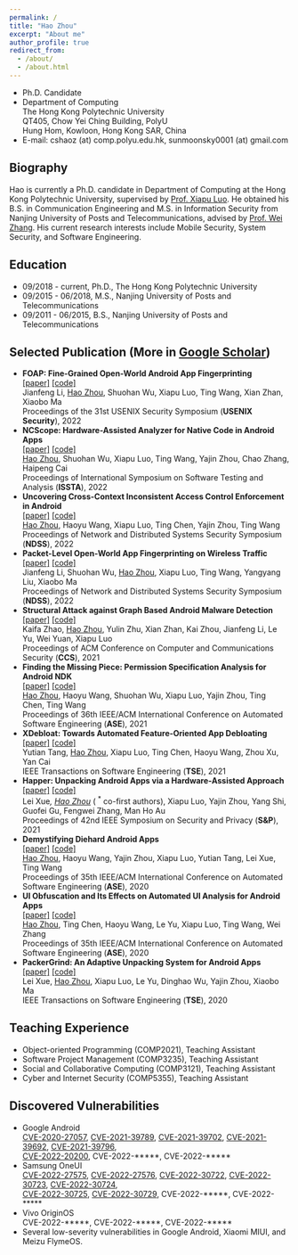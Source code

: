 ```yaml
---
permalink: /
title: "Hao Zhou"
excerpt: "About me"
author_profile: true
redirect_from: 
  - /about/
  - /about.html
---
```


- Ph.D. Candidate
- Department of Computing  
  The Hong Kong Polytechnic University  
  QT405, Chow Yei Ching Building, PolyU  
  Hung Hom, Kowloon, Hong Kong SAR, China
- E-mail: cshaoz (at) comp.polyu.edu.hk, sunmoonsky0001 (at) gmail.com

## Biography
Hao is currently a Ph.D. candidate in Department of Computing at the Hong Kong Polytechnic University, supervised by [Prof. Xiapu Luo](http://www4.comp.polyu.edu.hk/~csxluo/). He obtained his B.S. in Communication Engineering and M.S. in Information Security from Nanjing University of Posts and Telecommunications, advised by [Prof. Wei Zhang](https://yjs.njupt.edu.cn/dsgl/nocontrol/college/dsfcxq.htm?dsJbxxId=9B9D05C52A492DCFE050007F01006EFE). His current research interests include Mobile Security, System Security, and Software Engineering.

## Education
- 09/2018 - current, Ph.D., The Hong Kong Polytechnic University
- 09/2015 - 06/2018, M.S., Nanjing University of Posts and Telecommunications
- 09/2011 - 06/2015, B.S., Nanjing University of Posts and Telecommunications

## Selected Publication (More in [Google Scholar](https://scholar.google.com/citations?user=o7__60kAAAAJ))
- **FOAP: Fine-Grained Open-World Android App Fingerprinting**  
  [[paper]](/files/FOAP.pdf) 
  [[code]](https://github.com/jflixjtu/FOAP)  
  Jianfeng Li, <u>Hao Zhou</u>, Shuohan Wu, Xiapu Luo, Ting Wang, Xian Zhan, Xiaobo Ma  
  Proceedings of the 31st USENIX Security Symposium (**USENIX Security**), 2022
- **NCScope: Hardware-Assisted Analyzer for Native Code in Android Apps**  
  [[paper]](/files/NCScope.pdf) 
  [[code]](https://github.com/moonZHH/NCScope)  
  <u>Hao Zhou</u>, Shuohan Wu, Xiapu Luo, Ting Wang, Yajin Zhou, Chao Zhang, Haipeng Cai  
  Proceedings of International Symposium on Software Testing and Analysis (**ISSTA**), 2022
- **Uncovering Cross-Context Inconsistent Access Control Enforcement in Android**  
  [[paper]](/files/IAceFinder.pdf) 
  [[code]](https://github.com/moonZHH/IAceFinder)  
  <u>Hao Zhou</u>, Haoyu Wang, Xiapu Luo, Ting Chen, Yajin Zhou, Ting Wang  
  Proceedings of Network and Distributed Systems Security Symposium (**NDSS**), 2022
- **Packet-Level Open-World App Fingerprinting on Wireless Traffic**  
  [[paper]](/files/PacketPrint.pdf) 
  [[code]](https://github.com/jflixjtu/PacketPrint)  
  Jianfeng Li, Shuohan Wu, <u>Hao Zhou</u>, Xiapu Luo, Ting Wang, Yangyang Liu, Xiaobo Ma  
  Proceedings of Network and Distributed Systems Security Symposium (**NDSS**), 2022
- **Structural Attack against Graph Based Android Malware Detection**  
  [[paper]](/files/HRAT.pdf) 
  [[code]](https://sites.google.com/view/hrat)  
  Kaifa Zhao, <u>Hao Zhou</u>, Yulin Zhu, Xian Zhan, Kai Zhou, Jianfeng Li, Le Yu, Wei Yuan, Xiapu Luo  
  Proceedings of ACM Conference on Computer and Communications Security (**CCS**), 2021
- **Finding the Missing Piece: Permission Specification Analysis for Android NDK**  
  [[paper]](/files/PSGen.pdf) 
  [[code]](https://github.com/moonZHH/PSGen)  
  <u>Hao Zhou</u>, Haoyu Wang, Shuohan Wu, Xiapu Luo, Yajin Zhou, Ting Chen, Ting Wang  
  Proceedings of 36th IEEE/ACM International Conference on Automated Software Engineering (**ASE**), 2021
- **XDebloat: Towards Automated Feature-Oriented App Debloating**  
  [[paper]](/files/XDebloat.pdf) 
  [[code]](https://sites.google.com/view/xdebloat)  
  Yutian Tang, <u>Hao Zhou</u>, Xiapu Luo, Ting Chen, Haoyu Wang, Zhou Xu, Yan Cai  
  IEEE Transactions on Software Engineering (**TSE**), 2021
- **Happer: Unpacking Android Apps via a Hardware-Assisted Approach**  
  [[paper]](/files/Happer.pdf) 
  [[code]](https://github.com/rewhy/happer)  
  Lei Xue<sup>*</sup>, <u>Hao Zhou</u><sup>*</sup> ( <sup>*</sup> co-first authors), Xiapu Luo, Yajin Zhou, Yang Shi, Guofei Gu, Fengwei Zhang, Man Ho Au  
  Proceedings of 42nd IEEE Symposium on Security and Privacy (**S&P**), 2021
- **Demystifying Diehard Android Apps**  
  [[paper]](/files/DiehardDetector.pdf) 
  [[code]](https://github.com/moonZHH/DiehardDetector)  
  <u>Hao Zhou</u>, Haoyu Wang, Yajin Zhou, Xiapu Luo, Yutian Tang, Lei Xue, Ting Wang  
  Proceedings of 35th IEEE/ACM International Conference on Automated Software Engineering (**ASE**), 2020
- **UI Obfuscation and Its Effects on Automated UI Analysis for Android Apps**  
  [[paper]](/files/UIObfuscator.pdf) 
  [[code]](https://github.com/moonZHH/UIObfuscator)  
  <u>Hao Zhou</u>, Ting Chen, Haoyu Wang, Le Yu, Xiapu Luo, Ting Wang, Wei Zhang  
  Proceedings of 35th IEEE/ACM International Conference on Automated Software Engineering (**ASE**), 2020
- **PackerGrind: An Adaptive Unpacking System for Android Apps**  
  [[paper]](/files/PackerGrind.pdf) 
  [[code]](https://github.com/rewhy/adaptiveunpacker)  
  Lei Xue, <u>Hao Zhou</u>, Xiapu Luo, Le Yu, Dinghao Wu, Yajin Zhou, Xiaobo Ma  
  IEEE Transactions on Software Engineering (**TSE**), 2020

## Teaching Experience
- Object-oriented Programming (COMP2021), Teaching Assistant
- Software Project Management (COMP3235), Teaching Assistant
- Social and Collaborative Computing (COMP3121), Teaching Assistant
- Cyber and Internet Security (COMP5355), Teaching Assistant

## Discovered Vulnerabilities
- Google Android  
  [CVE-2020-27057](https://cve.mitre.org/cgi-bin/cvename.cgi?name=2020-27057), 
  [CVE-2021-39789](https://cve.mitre.org/cgi-bin/cvename.cgi?name=2021-39789), 
  [CVE-2021-39702](https://cve.mitre.org/cgi-bin/cvename.cgi?name=2021-39702), 
  [CVE-2021-39692](https://cve.mitre.org/cgi-bin/cvename.cgi?name=2021-39692), 
  [CVE-2021-39796](https://cve.mitre.org/cgi-bin/cvename.cgi?name=2021-39796),  
  [CVE-2022-20200](https://cve.mitre.org/cgi-bin/cvename.cgi?name=2022-20200), 
  CVE-2022-\*\*\*\*\*, 
  CVE-2022-\*\*\*\*\*
- Samsung OneUI  
  [CVE-2022-27575](https://cve.mitre.org/cgi-bin/cvename.cgi?name=2022-27575), 
  [CVE-2022-27576](https://cve.mitre.org/cgi-bin/cvename.cgi?name=2022-27576), 
  [CVE-2022-30722](https://cve.mitre.org/cgi-bin/cvename.cgi?name=2022-30722), 
  [CVE-2022-30723](https://cve.mitre.org/cgi-bin/cvename.cgi?name=2022-30723), 
  [CVE-2022-30724](https://cve.mitre.org/cgi-bin/cvename.cgi?name=2022-30724),  
  [CVE-2022-30725](https://cve.mitre.org/cgi-bin/cvename.cgi?name=2022-30725), 
  [CVE-2022-30729](https://cve.mitre.org/cgi-bin/cvename.cgi?name=2022-30729), 
  CVE-2022-\*\*\*\*\*, 
  CVE-2022-\*\*\*\*\*
- Vivo OriginOS  
  CVE-2022-\*\*\*\*\*, 
  CVE-2022-\*\*\*\*\*, 
  CVE-2022-\*\*\*\*\* 
- Several low-severity vulnerabilities in Google Android, Xiaomi MIUI, and Meizu FlymeOS.
